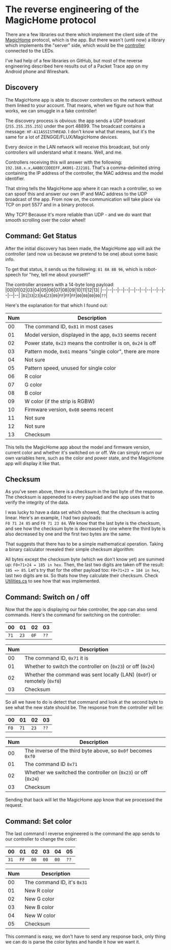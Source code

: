 # The reverse engineering of the MagicHome protocol
There are a few libraries out there which implement the client side of the [MagicHome](https://play.google.com/store/apps/details?id=com.zengge.wifi&hl=de) protocol, which is the app. But there wasn't (until now) a library which implements the "server" side, which would be the [controller](aliexpress.com/item/33035745736.html?src=google&albch=shopping&acnt=494-037-6276&isdl=y&slnk=&plac=&mtctp=&albbt=Gploogle_7_shopping&aff_atform=google&aff_short_key=UneMJZVf&&albagn=888888&albcp=1705854617&albag=67310370915&trgt=743612850714&crea=de33035745736&netw=u&device=c&albpg=743612850714&albpd=de33035745736&gclid=CjwKCAjwkJj6BRA-EiwA0ZVPVndgdbe_APMj71f5FiGF1x9L4pg2KP_3WflQhmYt4-kunBiLryhhrRoC_UwQAvD_BwE&gclsrc=aw.ds) connected to the LEDs.  

I've had help of a few libraries on GitHub, but most of the reverse engineering described here results out of a Packet Trace app on my Android phone and Wireshark.

## Discovery
The MagicHome app is able to discover controllers on the network without them linked to your account. That means, when we figure out how that works, we can smuggle in a fake controller!

The discovery process is obvious: the app sends a UDP broadcast (`255.255.255.255`) under the port 48899. The broadcast contains a message: `HF-A11ASSISTHREAD`. I don't know what that means, but it's the same for a lot of ZENGGE/FLUX/MagicHome devices.

Every device in the LAN network will receive this broadcast, but only controllers will understand what it means. Well, and me.

Controllers receiving this will answer with the following: `192.168.x.x,AABBCCDDEEFF,AK001-ZJ2101`. That's a comma-delimited string containing the IP address of the controller, the MAC address and the model identifier.

That string tells the MagicHome app where it can reach a controller, so we can spoof this and answer our own IP and MAC address to the UDP broadcast of the app. From now on, the communication will take place via TCP on port 5577 and in a binary protocol.

Why TCP? Because it's more reliable than UDP - and we do want that smooth scrolling over the color wheel!

## Command: Get Status
After the initial discovery has been made, the MagicHome app will ask the controller (and now us because we pretend to be one) about some basic info.

To get that status, it sends us the following: `81 8A 8B 96`, which is robot-speech for "hey, tell me about yourself!"

The controller answers with a 14-byte long payload:   
|00|01|02|03|04|05|06|07|08|09|10|11|12|13|
|--|--|--|--|--|--|--|--|--|--|--|--|--|--|
|`81`|`33`|`23`|`64`|`23`|`09`|`FF`|`FF`|`FF`|`00`|`08`|`00`|`00`|`??`|

Here's the explanation for that which I found out:

|Num|Description|
|---|-----------|
|00|The command ID, `0x81` in most cases|
|01|Model version, displayed in the app, `0x33` seems recent|
|02|Power state, `0x23` means the controller is on, `0x24` is off|
|03|Pattern mode, `0x61` means "single color", there are more|
|04|Not sure|
|05|Pattern speed, unused for single color|
|06|R color|
|07|G color|
|08|B color|
|09|W color (if the strip is RGBW)|
|10|Firmware version, `0x08` seems recent|
|11|Not sure|
|12|Not sure|
|13|Checksum|

This tells the MagicHome app about the model and firmware version, current color and whether it's switched on or off. We can simply return our own variables here, such as the color and power state, and the MagicHome app will display it like that.

## Checksum
As you've seen above, there is a checksum in the last byte of the response. The checksum is appeneded to every payload and the app uses that to verify the integrity of the data.

I was lucky to have a data set which showed, that the checksum is acting linear. Here's an example, I had two payloads:   
`F0 71 24 85` and `F0 71 23 84`. We know that the last byte is the checksum, and see how the checksum byte is decreased by one where the third byte is also decreased by one and the first two bytes are the same.

That suggests that there has to be a simple mathematical operation. Taking a binary calculator revealed their simple checksum algorithm:

All bytes except the checksum byte (which we don't know yet) are summed up: `F0+71+24 = 185 in hex`. Then, the last two digits are taken off the result: `185 => 85`.
Let's try that for the other payload too: `F0+71+23 = 184 in hex`, last two digits are `84`. So thats how they calculate their checksum. Check [Utilities.cs](https://github.com/iUltimateLP/MagicHomeController/blob/master/MagicHomeController/Utilities.cs#L53) to see how that was implemented.

## Command: Switch on / off
Now that the app is displaying our fake controller, the app can also send commands. Here's the command for switching on the controller:

|00|01|02|03|
|--|--|--|--|
|`71`|`23`|`0F`|`??`|

|Num|Description|
|---|-----------|
|00|The command ID, `0x71` it is|
|01|Whether to switch the controller on (`0x23`) or off (`0x24`)|
|02|Whether the command was sent locally (LAN) (`0x0f`) or remotely (`0xf0`)|
|03|Checksum|

So all we have to do is detect that command and look at the second byte to see what the new state should be. The response from the controller will be:

|00|01|02|03|
|--|--|--|--|
|`F0`|`71`|`23`|`??`|

|Num|Description|
|---|-----------|
|00|The inverse of the third byte above, so `0x0f` becomes `0xf0`|
|01|The command ID `0x71`|
|02|Whether we switched the controller on (`0x23`) or off (`0x24`)|
|03|Checksum|

Sending that back will let the MagicHome app know that we processed the request.

## Command: Set color
The last command I reverse engineered is the command the app sends to our controller to change the color:

|00|01|02|03|04|05|
|--|--|--|--|--|--|
|`31`|`FF`|`00`|`00`|`00`|`??`|

|Num|Description|
|---|-----------|
|00|The command ID, it's `0x31`|
|01|New R color|
|02|New G color|
|03|New B color|
|04|New W color|
|05|Checksum|

This command is easy, we don't have to send any response back, only thing we can do is parse the color bytes and handle it how we want it.
